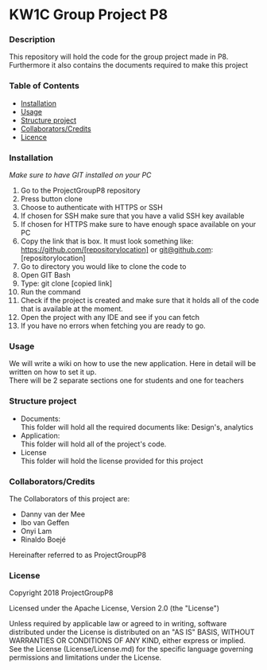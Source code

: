 # KW1C Group Project P8

### Description
This repository will hold the code for the group project made in P8. <br>
Furthermore it also contains the documents required to make this project <br>

### Table of Contents
- [Installation](https://github.com/DannyvdMee/GroupProject/tree/master#installation)
- [Usage](https://github.com/DannyvdMee/GroupProject/tree/master#usage)
- [Structure project](https://github.com/DannyvdMee/GroupProject/tree/master#structure-project)
- [Collaborators/Credits](https://github.com/DannyvdMee/GroupProject/tree/master#collaboratorscredits)
- [Licence](https://github.com/DannyvdMee/GroupProject/tree/master#licence)

### Installation
_Make sure to have GIT installed on your PC_

1. Go to the ProjectGroupP8 repository
2. Press button clone
3. Choose to authenticate with HTTPS or SSH
4. If chosen for SSH make sure that you have a valid SSH key available
5. If chosen for HTTPS make sure to have enough space available on your PC
6. Copy the link that is box. It must look something like: <br>
https://github.com/[repositorylocation] or git@github.com:[repositorylocation]
7. Go to directory you would like to clone the code to
8. Open GIT Bash
9. Type: git clone [copied link] 
10. Run the command
11. Check if the project is created and make sure that it holds all of the code that is available at the moment.
12. Open the project with any IDE and see if you can fetch
13. If you have no errors when fetching you are ready to go.

### Usage
We will write a wiki on how to use the new application. Here in detail will be written on how to set it up. <br>
There will be 2 separate sections one for students and one for teachers <br>

### Structure project
- Documents: <br>
This folder will hold all the required documents like: Design's, analytics 
- Application: <br>
This folder will hold all of the project's code.
- License <br>
This folder will hold the license provided for this project


### Collaborators/Credits

The Collaborators of this project are:
- Danny van der Mee
- Ibo van Geffen
- Onyi Lam
- Rinaldo Boejé

Hereinafter referred to as ProjectGroupP8

### License
Copyright 2018 ProjectGroupP8

Licensed under the Apache License, Version 2.0 (the "License")

Unless required by applicable law or agreed to in writing, software
distributed under the License is distributed on an "AS IS" BASIS,
WITHOUT WARRANTIES OR CONDITIONS OF ANY KIND, either express or implied.
See the License (License/License.md) for the specific language governing permissions and
limitations under the License.